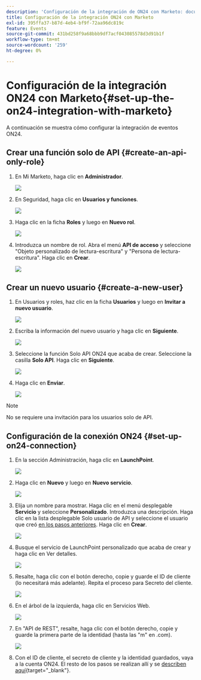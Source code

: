 ```yaml
---
description: 'Configuración de la integración de ON24 con Marketo: documentos de Marketo, documentación del producto'
title: Configuración de la integración ON24 con Marketo
exl-id: 395ffa37-b87d-4eb4-bf9f-72aa96dc819c
feature: Events
source-git-commit: 431bd258f9a68bbb9df7acf043085578d3d91b1f
workflow-type: tm+mt
source-wordcount: '259'
ht-degree: 0%

---
```


# Configuración de la integración ON24 con Marketo{#set-up-the-on24-integration-with-marketo}

A continuación se muestra cómo configurar la integración de eventos ON24.

## Crear una función solo de API {#create-an-api-only-role}

1. En Mi Marketo, haga clic en **Administrador**.

   ![](assets/set-up-the-on24-integration-with-marketo-1.png)

1. En Seguridad, haga clic en **Usuarios y funciones**.

   ![](assets/set-up-the-on24-integration-with-marketo-2.png)

1. Haga clic en la ficha **Roles** y luego en **Nuevo rol**.

   ![](assets/set-up-the-on24-integration-with-marketo-3.png)

1. Introduzca un nombre de rol. Abra el menú **API de acceso** y seleccione &quot;Objeto personalizado de lectura-escritura&quot; y &quot;Persona de lectura-escritura&quot;. Haga clic en **Crear**.

   ![](assets/set-up-the-on24-integration-with-marketo-4.png)

## Crear un nuevo usuario {#create-a-new-user}

1. En Usuarios y roles, haz clic en la ficha **Usuarios** y luego en **Invitar a nuevo usuario**.

   ![](assets/set-up-the-on24-integration-with-marketo-5.png)

1. Escriba la información del nuevo usuario y haga clic en **Siguiente**.

   ![](assets/set-up-the-on24-integration-with-marketo-6.png)

1. Seleccione la función Solo API ON24 que acaba de crear. Seleccione la casilla **Solo API**. Haga clic en **Siguiente**.

   ![](assets/set-up-the-on24-integration-with-marketo-7.png)

1. Haga clic en **Enviar**.

   ![](assets/set-up-the-on24-integration-with-marketo-8.png)

>[!NOTE]
>
>No se requiere una invitación para los usuarios solo de API.

## Configuración de la conexión ON24 {#set-up-on24-connection}

1. En la sección Administración, haga clic en **LaunchPoint**.

   ![](assets/set-up-the-on24-integration-with-marketo-9.png)

1. Haga clic en **Nuevo** y luego en **Nuevo servicio**.

   ![](assets/set-up-the-on24-integration-with-marketo-10.png)

1. Elija un nombre para mostrar. Haga clic en el menú desplegable **Servicio** y seleccione **Personalizado**. Introduzca una descripción. Haga clic en la lista desplegable Solo usuario de API y seleccione el usuario que creó [en los pasos anteriores](#create-a-new-user). Haga clic en **Crear**.

   ![](assets/set-up-the-on24-integration-with-marketo-11.png)

1. Busque el servicio de LaunchPoint personalizado que acaba de crear y haga clic en Ver detalles.

   ![](assets/set-up-the-on24-integration-with-marketo-12.png)

1. Resalte, haga clic con el botón derecho, copie y guarde el ID de cliente (lo necesitará más adelante). Repita el proceso para Secreto del cliente.

   ![](assets/set-up-the-on24-integration-with-marketo-13.png)

1. En el árbol de la izquierda, haga clic en Servicios Web.

   ![](assets/set-up-the-on24-integration-with-marketo-14.png)

1. En &quot;API de REST&quot;, resalte, haga clic con el botón derecho, copie y guarde la primera parte de la identidad (hasta las &quot;m&quot; en .com).

   ![](assets/set-up-the-on24-integration-with-marketo-15.png)

1. Con el ID de cliente, el secreto de cliente y la identidad guardados, vaya a la cuenta ON24. El resto de los pasos se realizan allí y se [describen aquí](https://on24support.force.com/Support/s/article/Connect-Marketo-ON24-Connect-Data-Integration#Step6){target="_blank"}.
